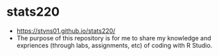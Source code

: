 # stats220
- https://stvns01.github.io/stats220/
- The purpose of this repository is for me to share my knowledge and expriences (through labs, assignments, etc) of coding with R Studio.
